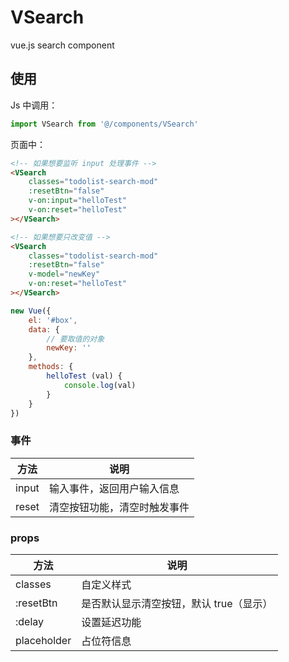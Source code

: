 # VSearch 

vue.js search component

## 使用

Js 中调用：

```javascript
import VSearch from '@/components/VSearch'
```

页面中：

```html
<!-- 如果想要监听 input 处理事件 -->
<VSearch 
	classes="todolist-search-mod"
    :resetBtn="false"
	v-on:input="helloTest"
	v-on:reset="helloTest"
></VSearch>

<!-- 如果想要只改变值 -->
<VSearch 
	classes="todolist-search-mod"
    :resetBtn="false"
	v-model="newKey"
	v-on:reset="helloTest"
></VSearch>
```

```javascript
new Vue({
	el: '#box',
	data: {
		// 要取值的对象
		newKey: ''
	},
	methods: {
		helloTest (val) {
			console.log(val)
		}
	}
})
```

### 事件

| 方法      | 说明                     |
| ------- | ---------------------- |
| input   | 输入事件，返回用户输入信息          |
| reset   | 清空按钮功能，清空时触发事件         |

### props

| 方法			| 说明                     			|
| ------- 		| ---------------------- 				|
| classes 		| 自定义样式                  			|
| :resetBtn 	| 是否默认显示清空按钮，默认 true（显示） 	|
| :delay	 	| 设置延迟功能							|
| placeholder 	| 占位符信息								|